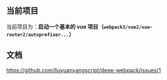 ## 当前项目

当前项目为：**启动一个基本的 vue 项目（`webpack3/vue2/vue-router2/autoprefixer...`）**

## 文档

https://github.com/liuyuanyangscript/deep-webpack/issues/1
